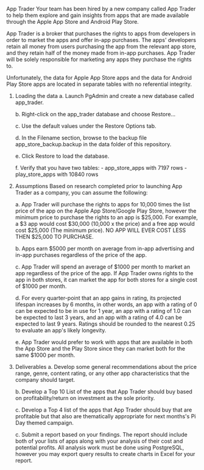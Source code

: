 App Trader
Your team has been hired by a new company called App Trader to help them explore and gain insights from apps that are made available through the Apple App Store and Android Play Store.   

App Trader is a broker that purchases the rights to apps from developers in order to market the apps and offer in-app purchases. The apps' developers retain all money from users purchasing the app from the relevant app store, and they retain half of the money made from in-app purchases. App Trader will be solely responsible for marketing any apps they purchase the rights to.

Unfortunately, the data for Apple App Store apps and the data for Android Play Store apps are located in separate tables with no referential integrity.

1. Loading the data
	a. Launch PgAdmin and create a new database called app_trader.

	b. Right-click on the app_trader database and choose Restore...

	c. Use the default values under the Restore Options tab.

	d. In the Filename section, browse to the backup file app_store_backup.backup in the data folder of this repository.

	e. Click Restore to load the database.

	f. Verify that you have two tables:
		- app_store_apps with 7197 rows
		- play_store_apps with 10840 rows

2. Assumptions
Based on research completed prior to launching App Trader as a company, you can assume the following:

	a. App Trader will purchase the rights to apps for 10,000 times the list price of the app on the Apple App Store/Google Play Store, however the minimum price to purchase the rights to an app is $25,000. For example, a $3 app would cost $30,000 (10,000 x the price) and a free app would cost $25,000 (The minimum price). NO APP WILL EVER COST LESS THEN $25,000 TO PURCHASE.

	b. Apps earn $5000 per month on average from in-app advertising and in-app purchases regardless of the price of the app.

	c. App Trader will spend an average of $1000 per month to market an app regardless of the price of the app. If App Trader owns rights to the app in both stores, it can market the app for both stores for a single cost of $1000 per month.

	d. For every quarter-point that an app gains in rating, its projected lifespan increases by 6 months, in other words, an app with a rating of 0 can be expected to be in use for 1 year, an app with a rating of 1.0 can be expected to last 3 years, and an app with a rating of 4.0 can be expected to last 9 years. Ratings should be rounded to the nearest 0.25 to evaluate an app's likely longevity.

	e. App Trader would prefer to work with apps that are available in both the App Store and the Play Store since they can market both for the same $1000 per month.

3. Deliverables
	a. Develop some general recommendations about the price range, genre, content rating, or any other app characteristics that the company should target.

	b. Develop a Top 10 List of the apps that App Trader should buy based on profitability/return on investment as the sole priority.

	c. Develop a Top 4 list of the apps that App Trader should buy that are profitable but that also are thematically appropriate for next months's Pi Day themed campaign.

	c. Submit a report based on your findings. The report should include both of your lists of apps along with your analysis of their cost and potential profits. All analysis work must be done using PostgreSQL, however you may export query results to create charts in Excel for your report.